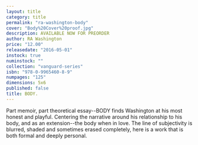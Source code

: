 ```yaml
---
layout: title
category: title
permalink: "ra-washington-body"
cover: "Body%20Cover%20proof.jpg"
description: AVAILABLE NOW FOR PREORDER
author: RA Washington
price: "12.00"
releasedate: "2016-05-01"
instock: true
numinstock: ""
collection: "vanguard-series"
isbn: "978-0-9965460-8-9"
numpages: "125"
dimensions: 5x6
published: false
title: BODY.
---
```

Part memoir, part theoretical essay--BODY finds Washington at his most honest and playful. Centering the narrative around his relationship to his body, and as an extension--the body when in love. The line of subjectivity is blurred, shaded and sometimes erased completely, here is a work that is both formal and deeply personal.
